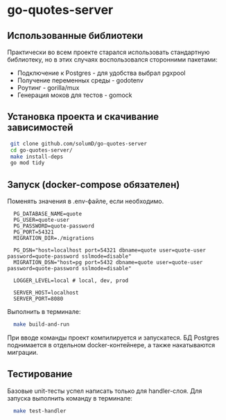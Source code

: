 # go-quotes-server
## Использованные библиотеки

Практически во всем проекте старался использовать стандартную библиотеку, но в этих случаях воспользовался сторонними пакетами:
  * Подключение к Postgres - для удобства выбрал pgxpool
  * Получение переменных среды - godotenv
  * Роутинг - gorilla/mux 
  * Генерация моков для тестов - gomock

## Установка проекта и скачивание зависимостей
```bash
 git clone github.com/solumD/go-quotes-server
 cd go-quotes-server/
 make install-deps
 go mod tidy
```

## Запуск (docker-compose обязателен)
Поменять значения в .env-файле, если необходимо.
```dotenv
  PG_DATABASE_NAME=quote
  PG_USER=quote-user
  PG_PASSWORD=quote-password
  PG_PORT=54321
  MIGRATION_DIR=./migrations
  
  PG_DSN="host=localhost port=54321 dbname=quote user=quote-user password=quote-password sslmode=disable"
  MIGRATION_DSN="host=pg port=5432 dbname=quote user=quote-user password=quote-password sslmode=disable"
  
  LOGGER_LEVEL=local # local, dev, prod
  
  SERVER_HOST=localhost
  SERVER_PORT=8080
```

Выполнить в терминале:
```bash
  make build-and-run
```
При вводе команды проект компилируется и запускатеся. БД Postgres поднимается в отдельном docker-контейнере, а также накатываются миграции. 

## Тестирование
Базовые unit-тесты успел написать только для handler-слоя. Для запуска выполнить команду в терминале: 
```bash
  make test-handler
```

